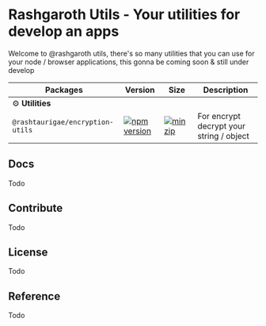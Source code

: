 # Rashgaroth Utils - Your utilities for develop an apps

Welcome to @rashgaroth utils, there's so many utilities that you can use for your node / browser applications, this gonna be coming soon & still under develop

| Packages                        |  Version                                                                                                                                               | Size                                                                                                                                                                       | Description                                                                      |
| ------------------------------- | --------------------------------------------------------------------------------------------------------------------------------------------------------------- | -------------------------------------------------------------------------------------------------------------------------------------------------------------------------- | -------------------------------------------------------------------------------- |
| ⚙️ **Utilities**                     |
| `@rashtaurigae/encryption-utils`          | [![npm version](https://img.shields.io/npm/v/@rashtaurigae/encryption-utils?label=%22%22)](https://www.npmjs.com/package/@rashtaurigae/encryption-utils)                   | [![minzip](https://img.shields.io/bundlephobia/minzip/@rashtaurigae/encryption-utils?label=%22%22)](https://bundlephobia.com/result?p=@toruslabs/openlogin@latest)                   | For encrypt decrypt your string / object                   |

## Docs

Todo

## Contribute

Todo

## License

Todo

## Reference

Todo